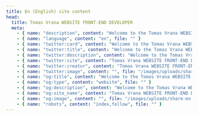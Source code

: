 ```yaml
---
title: En (English) site content
head:
  title: Tomas Vrana WEBSITE FRONT-END DEVELOPER
  meta:
    - { name: "description", content: "Welcome to the Tomas Vrana WEBSITE FRONT-END DEVELOPER", file: "" }
    - { name: "language", content: "en", file: "" }
    - { name: "twitter:card", content: "Welcome to the Tomas Vrana WEBSITE FRONT-END DEVELOPER", file: "" }
    - { name: "twitter:title", content: "Welcome to the Tomas Vrana WEBSITE FRONT-END DEVELOPER", file: "" }
    - { name: "twitter:description", content: "Welcome to the Tomas Vrana WEBSITE FRONT-END DEVELOPER", file: "" }
    - { name: "twitter:site", content: "Tomas Vrana WEBSITE FRONT-END DEVELOPER", file: "" }
    - { name: "twitter:creator", content: "Tomas Vrana WEBSITE FRONT-END DEVELOPER", file: "" }
    - { name: "twitter:image", content: "", file: "/images/uploads/share-en.png" }
    - { name: "og:title", content: "Welcome to the Tomas Vrana WEBSITE FRONT-END DEVELOPER", file: "" }
    - { name: "og:type", content: "website", file: "" }
    - { name: "og:description", content: "Welcome to the Tomas Vrana WEBSITE FRONT-END DEVELOPER", file: "" }
    - { name: "og:site_name", content: "Tomas Vrana WEBSITE FRONT-END DEVELOPER", file: "" }
    - { name: "og:image", content: "", file: "/images/uploads/share-en.png" }
    - { name: "robots", content: "index,follow", file: "" }
---
```


